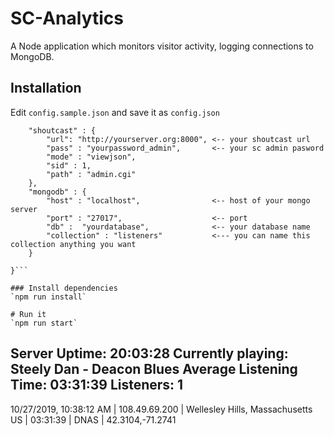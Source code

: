 # SC-Analytics 
A Node application which monitors visitor activity, logging connections to MongoDB.

## Installation
Edit `config.sample.json` and save it as `config.json`

```{
    "shoutcast" : {
        "url": "http://yourserver.org:8000", <-- your shoutcast url
        "pass" : "yourpassword_admin",       <-- your sc admin pasword
        "mode" : "viewjson", 
        "sid" : 1,
        "path" : "admin.cgi"
    },
    "mongodb" : {
        "host" : "localhost",                <-- host of your mongo server
        "port" : "27017",                    <-- port
        "db" :  "yourdatabase",              <-- your database name
        "collection" : "listeners"           <--- you can name this collection anything you want
    }

}```

### Install dependencies
`npm run install`

# Run it
`npm run start` 

```
Server Uptime: 20:03:28
Currently playing: Steely Dan - Deacon Blues
Average Listening Time: 03:31:39
Listeners: 1
--------------

10/27/2019, 10:38:12 AM | 108.49.69.200 | Wellesley Hills, Massachusetts US | 03:31:39 | DNAS | 42.3104,-71.2741
```
